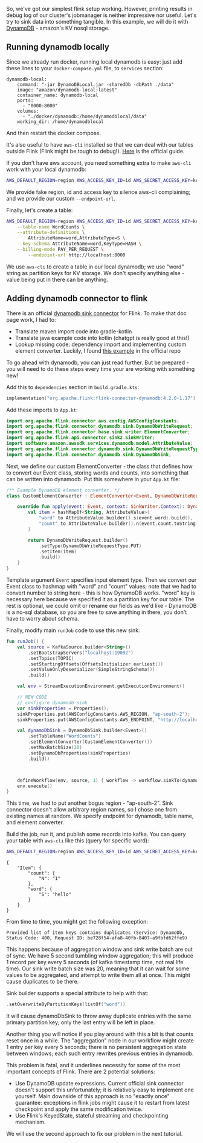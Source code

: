 So, we've got our simplest flink setup working. However, printing results in debug log of our cluster's jobmanager is neither impressive nor useful. Let's try to sink data into something tangible. In this example, we will do it with [DynamoDB](https://aws.amazon.com/dynamodb/) - amazon's KV nosql storage.
## Running dynamodb locally
Since we already run docker, running local dynamodb is easy: just add these lines to your `docker-compose.yml` file, to `services` section:  
```
dynamodb-local:
    command: "-jar DynamoDBLocal.jar -sharedDb -dbPath ./data"
    image: "amazon/dynamodb-local:latest"
    container_name: dynamodb-local
    ports:
      - "8000:8000"
    volumes:
      - "./docker/dynamodb:/home/dynamodblocal/data"
    working_dir: /home/dynamodblocal
```
And then restart the docker compose.  

It's also useful to have `aws-cli` installed so that we can deal with our tables outside Flink (Flink might be tough to debug!). [Here](https://docs.aws.amazon.com/cli/latest/userguide/getting-started-install.html) is the official guide.   

If you don't have aws account, you need something extra to make `aws-cli` work with your local dynamodb:   
```bash
AWS_DEFAULT_REGION=region AWS_ACCESS_KEY_ID=id AWS_SECRET_ACCESS_KEY=key aws dynamodb list-tables --endpoint-url http://localhost:8000
```
We provide fake region, id and access key to silence aws-cli complaining; and we provide our custom `--endpoint-url`.   


Finally, let's create a table:  
```bash
AWS_DEFAULT_REGION=region AWS_ACCESS_KEY_ID=id AWS_SECRET_ACCESS_KEY=key aws dynamodb create-table \
    --table-name WordCounts \
    --attribute-definitions \
        AttributeName=word,AttributeType=S \
    --key-schema AttributeName=word,KeyType=HASH \
    --billing-mode PAY_PER_REQUEST \
		--endpoint-url http://localhost:8000
```
We use `aws-cli` to create a table in our local dynamodb; we use "word" string as partition keys for KV storage. We don't specify anything else - value being put in there can be anything.
## Adding dynamodb connector to flink
There is an official [dynamodb sink connector](https://nightlies.apache.org/flink/flink-docs-release-1.17/docs/connectors/datastream/dynamodb/) for Flink. To make that doc page work, I had to: 
- Translate maven import code into gradle-kotlin
- Translate java example code into kotlin (chatgpt is really good at this!)
- Lookup missing code: dependency import and implementing custom element converter. Luckily, I found [this example](https://github.com/apache/flink-connector-aws/blob/05fdf377c8846cb140ffa3ec96e8ae07282ef4ce/flink-connector-aws/flink-connector-dynamodb/src/test/java/org/apache/flink/connector/dynamodb/sink/examples/SinkIntoDynamoDb.java#L22) in the official repo   

To go ahead with dynamodb, you can just read further. But be prepared - you will need to do these steps every time your are working with something new!   

Add this to `dependencies` section in `build.gradle.kts`:  
```Kotlin
implementation("org.apache.flink:flink-connector-dynamodb:4.2.0-1.17")
```
Add these imports to `App.kt`: 
```Kotlin
import org.apache.flink.connector.aws.config.AWSConfigConstants;
import org.apache.flink.connector.dynamodb.sink.DynamoDbWriteRequest;
import org.apache.flink.connector.base.sink.writer.ElementConverter;
import org.apache.flink.api.connector.sink2.SinkWriter;
import software.amazon.awssdk.services.dynamodb.model.AttributeValue;
import org.apache.flink.connector.dynamodb.sink.DynamoDbWriteRequestType;
import org.apache.flink.connector.dynamodb.sink.DynamoDbSink;
```
Next, we define our custom ElementConverter - the class that defines how to convert our Event class, storing words and counts, into something that can be written into dynamodb. Put this somewhere in your `App.kt` file: 
```Kotlin
/** Example DynamoDB element converter. */
class CustomElementConverter : ElementConverter<Event, DynamoDbWriteRequest> {

    override fun apply(event: Event, context: SinkWriter.Context): DynamoDbWriteRequest {
        val item = hashMapOf<String, AttributeValue>(
            "word" to AttributeValue.builder().s(event.word).build(),
            "count" to AttributeValue.builder().n(event.count.toString()).build()
        )

        return DynamoDbWriteRequest.builder()
            .setType(DynamoDbWriteRequestType.PUT)
            .setItem(item)
            .build()
    }
}
```
Template argument `Event` specifies input element type. Then we convert our Event class to hashmap with "word" and "count" values; note that we had to convert number to string here - this is how DynamoDB works. "word" key is necessary here because we specified it as a partition key for our table. The rest is optional, we could omit or rename our fields as we'd like - DynamoDB is a no-sql database, so you are free to save anything in there, you don't have to worry about schema.  

Finally, modify main `runJob` code to use this new sink:  
```Kotlin
fun runJob() {
    val source = KafkaSource.builder<String>()
        .setBootstrapServers("localhost:19092")
        .setTopics(TOPIC)
        .setStartingOffsets(OffsetsInitializer.earliest())
        .setValueOnlyDeserializer(SimpleStringSchema())
        .build()

    val env = StreamExecutionEnvironment.getExecutionEnvironment()

    // NEW CODE
    // configure dynamodb sink
    var sinkProperties = Properties();
    sinkProperties.put(AWSConfigConstants.AWS_REGION, "ap-south-2");
    sinkProperties.put(AWSConfigConstants.AWS_ENDPOINT, "http://localhost:8000");

    val dynamoDbSink = DynamoDbSink.builder<Event>()
        .setTableName("WordCounts")
        .setElementConverter(CustomElementConverter())
        .setMaxBatchSize(20)
        .setDynamoDbProperties(sinkProperties)
        .build()



    defineWorkflow(env, source, 1) { workflow -> workflow.sinkTo(dynamoDbSink) }
    env.execute()
}
```
This time, we had to put another bogus region - "ap-south-2". Sink connector doesn't allow arbitrary region names, so I chose one from existing names at random. We specify endpoint for dynamodb, table name, and element converter.   

Build the job, run it, and publish some records into kafka. You can query your table with `aws-cli` like this (query for specific word):   
```bash
AWS_DEFAULT_REGION=region AWS_ACCESS_KEY_ID=id AWS_SECRET_ACCESS_KEY=key aws dynamodb get-item --endpoint-url http://localhost:8000 --table-name WordCounts --key '{"word": {"S": "hello"}}'
```
```
{
    "Item": {
        "count": {
            "N": "1"
        },
        "word": {
            "S": "hello"
        }
    }
}
```
From time to time, you might get the following exception:   
```
Provided list of item keys contains duplicates (Service: DynamoDb, Status Code: 400, Request ID: be728f54-afa8-40fb-8407-a9fbfd62ffe9)
```
This happens because of aggregation window and sink write batch are out of sync. We have 5 second tumbling window aggregation; this will produce 1 record per key every 5 seconds (of kafka timestamp time, not real life time). Our sink write batch size was 20, meaning that it can wait for some values to be aggregated, and attempt to write them all at once. This might cause duplicates to be there.   

Sink builder supports a special attribute to help with that:   
```Kotlin
.setOverwriteByPartitionKeys(listOf("word"))
```
It will cause dynamoDbSink to throw away duplicate entries with the same primary partition key; only the last entry will be left in place.   

Another thing you will notice if you play around with this a bit is that counts reset once in a while. The "aggregation" node in our workflow might create 1 entry per key every 5 seconds; there is no persistent aggregation state between windows; each such entry rewrites previous entries in dynamodb.   

This problem is fatal, and it underlines necessity for some of the most important concepts of Flink. There are 2 potential solutions:   
- Use DynamoDB update expressions. Current official sink connector doesn't support this unfortunately; it is relatively easy to implement one yourself. Main downside of this approach is no "exactly once" guarantee: exceptions in flink jobs might cause it to restart from latest checkpoint and apply the same modification twice.
- Use Flink's KeyedState, stateful streaming and checkpointing mechanism.   

We will use the second approach to fix our problem in the next tutorial.

